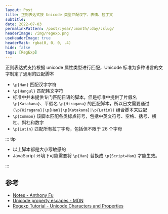 ```yaml
---
layout: Post
title: 正则表达式按 Unicode 类型匹配汉字、表情、拉丁文
subtitle:
date: 2022-07-03
permalinkPattern: /post/:year/:month/:day/:slug/
headerImage: /img/regexp.png
useHeaderImage: true
headerMask: rgba(0, 0, 0, .4)
hide: false
tags: [RegExp]
---
```


正则表达式支持根据 unicode 属性类型进行匹配，Unicode 标准为多种语言的文字制定了通用的匹配脚本

- `\p{Han}` 匹配汉字字符
- `\p{Hangul}` 匹配韩文字符
- 标准中并未提供专门匹配日语的脚本，但是标准中提供了片假名 `\p{Katakana}`、平假名 `\p{Hiragana}` 的匹配脚本，所以日文需要通过 `(\p{Hiragana}|\p{Han}|\p{Katakana}|\p{Latin})` 组合脚本来匹配
- `\p{Common}` 该脚本匹配各类标点符号，包括中英文符号、空格、括号、横杠、斜杠和数字
- `\p{Latin}` 匹配所有拉丁字母，包括但不限于 26 个字母

::: tip

- 以上脚本都是大小写敏感的
- JavaScript 环境下可能需要将 `\p{Han}` 替换成 `\p{Script=Han}` 才能生效。

:::

## 参考

- [Notes - Anthony Fu](https://antfu.me/notes#match-chinese-characters)
- [Unicode property escapes - MDN](https://developer.mozilla.org/zh-CN/docs/Web/JavaScript/Guide/Regular_Expressions/Unicode_Property_Escapes)
- [Regexp Tutorial - Unicode Characters and Properties](https://www.regular-expressions.info/unicode.html)
